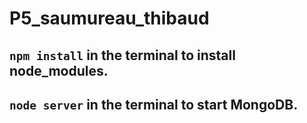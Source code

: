 # P5_saumureau_thibaud

## `npm install` in the terminal to install **node_modules**.
## `node server` in the terminal to start **MongoDB**.
